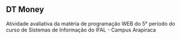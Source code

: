 ## DT Money

Atividade avaliativa da matéria de programação WEB do 5° período do curso de Sistemas de Informação do IFAL - Campus Arapiraca